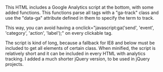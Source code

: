 This HTML includes a Google Analytics script at the bottom, with some added functions. This functions parse all tags with a "ga-track" class and use the "data-ga" attribute defined in them to specify the term to track.

This way, you can avoid having a onclick="javascript:ga('send', 'event', 'category', 'action', 'label');" on every clickable tag.

The script is kind of long, because a fallback for IE8 and below must be included to get all elements of certain class. When minified, the script is relatively short and it can be included in every HTML with analytics tracking. 
I added a much shorter jQuery version, to be used in jQuery projects.
